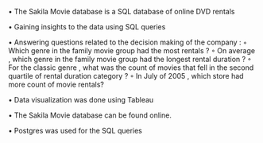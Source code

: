 • The Sakila Movie database is a SQL database of online DVD rentals 

• Gaining insights to the data using SQL queries 

• Answering questions related to the decision making of the company : 
     ◦ Which genre in the family movie group had the most rentals ?
     ◦ On average , which genre in the family movie group had the longest rental duration ?
     ◦ For the classic genre , what was the count of movies that fell in the second quartile of rental 
        duration category ?
     ◦ In July of 2005 , which store had more count of movie rentals? 
	
• Data visualization was done using Tableau 

• The Sakila Movie database can be found online.

• Postgres was used for the SQL queries

